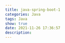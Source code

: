 ```yaml
---
title: java-spring-boot-1
categories: Java
tags: Java
show: true
date: 2021-11-26 17:36:57
description:
---
```


